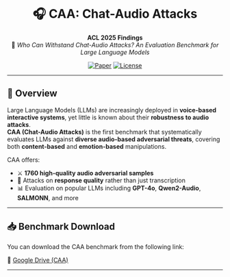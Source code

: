 <div align="center">

# 🎧 CAA: Chat-Audio Attacks

**ACL 2025 Findings**  
📄 *Who Can Withstand Chat-Audio Attacks? An Evaluation Benchmark for Large Language Models*

[![Paper](https://img.shields.io/badge/Paper-Findings%20of%20ACL%202025-blue)](https://arxiv.org/pdf/2411.14842)
[![License](https://img.shields.io/badge/License-MIT-green.svg)](LICENSE)

</div>

---

## 🧠 Overview

Large Language Models (LLMs) are increasingly deployed in **voice-based interactive systems**, yet little is known about their **robustness to audio attacks**.  
**CAA (Chat-Audio Attacks)** is the first benchmark that systematically evaluates LLMs against **diverse audio-based adversarial threats**, covering both **content-based** and **emotion-based** manipulations.

CAA offers:
- ⚔️ **1760 high-quality audio adversarial samples**
- 🎯 Attacks on **response quality** rather than just transcription
- 📊 Evaluation on popular LLMs including **GPT-4o**, **Qwen2-Audio**, **SALMONN**, and more

---

## 📥 Benchmark Download

You can download the CAA benchmark from the following link:

🔗 [Google Drive (CAA)](https://drive.google.com/file/d/1kUkUDzYmRDsSjc69F_mA3IEXZ1RP1G4o/view?usp=drive_link)

---
